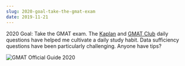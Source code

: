 ```yaml
---
slug: 2020-goal-take-the-gmat-exam
date: 2019-11-21
---
```


2020 Goal: Take the GMAT exam. The [Kaplan](http://kaplanquizzes.com/gmat/) and [GMAT Club](https://gmatclub.com/blog/category/blog/gmat-tests/) daily questions have helped me cultivate a daily study habit. Data sufficiency questions have been particularly challenging. Anyone have tips?

![GMAT Official Guide 2020](/uploads/2019/ee4a4e5a1a.jpg)